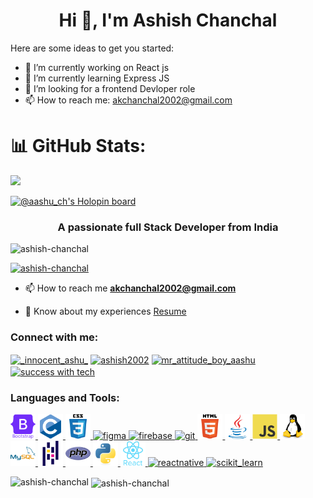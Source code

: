 





<h1 align="center">Hi 👋, I'm Ashish Chanchal</h1>
Here are some ideas to get you started:

- 🔭 I’m currently working on React js
- 🌱 I’m currently learning Express JS
- 🤔 I’m looking for a frontend Devloper role
- 📫 How to reach me: akchanchal2002@gmail.com 
# 📊 GitHub Stats:

![](https://github-readme-streak-stats.herokuapp.com/?user=ashish-chanchal&theme=dark&hide_border=false)<br/>


<!-- Proudly created with GPRM ( https://gprm.itsvg.in ) -->
[![@aashu_ch's Holopin board](https://holopin.me/aashu_ch)](https://holopin.io/@aashu_ch)

<h3 align="center">A passionate full Stack Developer from India</h3>

<p align="left"> <img src="https://komarev.com/ghpvc/?username=ashish-chanchal&label=Profile%20views&color=0e75b6&style=flat" alt="ashish-chanchal" /> </p>

<p align="left"> <a href="https://github.com/ryo-ma/github-profile-trophy"><img src="https://github-profile-trophy.vercel.app/?username=ashish-chanchal" alt="ashish-chanchal" /></a> </p>

- 📫 How to reach me **akchanchal2002@gmail.com**

- 📄 Know about my experiences [Resume]([https://drive.google.com/file/d/1tRmNvUle_bKi-ZdyepCHyj0wq0cPWBti/view?usp=sharing](https://drive.google.com/file/d/105lDwcWenzrpZmccnCBzOh_bMxOowsuT/view?usp=drive_link))

<h3 align="left">Connect with me:</h3>
<p align="left">
<a href="https://twitter.com/_innocent_ashu_" target="blank"><img align="center" src="https://raw.githubusercontent.com/rahuldkjain/github-profile-readme-generator/master/src/images/icons/Social/twitter.svg" alt="_innocent_ashu_" height="30" width="40" /></a>
<a href="https://linkedin.com/in/ashish2002" target="blank"><img align="center" src="https://raw.githubusercontent.com/rahuldkjain/github-profile-readme-generator/master/src/images/icons/Social/linked-in-alt.svg" alt="ashish2002" height="30" width="40" /></a>
<a href="https://instagram.com/mr_attitude_boy_aashu" target="blank"><img align="center" src="https://raw.githubusercontent.com/rahuldkjain/github-profile-readme-generator/master/src/images/icons/Social/instagram.svg" alt="mr_attitude_boy_aashu" height="30" width="40" /></a>
<a href="https://www.youtube.com/c/success with tech" target="blank"><img align="center" src="https://raw.githubusercontent.com/rahuldkjain/github-profile-readme-generator/master/src/images/icons/Social/youtube.svg" alt="success with tech" height="30" width="40" /></a>
</p>

<h3 align="left">Languages and Tools:</h3>
<p align="left"> <a href="https://getbootstrap.com" target="_blank" rel="noreferrer"> <img src="https://raw.githubusercontent.com/devicons/devicon/master/icons/bootstrap/bootstrap-plain-wordmark.svg" alt="bootstrap" width="40" height="40"/> </a> <a href="https://www.cprogramming.com/" target="_blank" rel="noreferrer"> <img src="https://raw.githubusercontent.com/devicons/devicon/master/icons/c/c-original.svg" alt="c" width="40" height="40"/> </a> <a href="https://www.w3schools.com/css/" target="_blank" rel="noreferrer"> <img src="https://raw.githubusercontent.com/devicons/devicon/master/icons/css3/css3-original-wordmark.svg" alt="css3" width="40" height="40"/> </a> <a href="https://www.figma.com/" target="_blank" rel="noreferrer"> <img src="https://www.vectorlogo.zone/logos/figma/figma-icon.svg" alt="figma" width="40" height="40"/> </a> <a href="https://firebase.google.com/" target="_blank" rel="noreferrer"> <img src="https://www.vectorlogo.zone/logos/firebase/firebase-icon.svg" alt="firebase" width="40" height="40"/> </a> <a href="https://git-scm.com/" target="_blank" rel="noreferrer"> <img src="https://www.vectorlogo.zone/logos/git-scm/git-scm-icon.svg" alt="git" width="40" height="40"/> </a> <a href="https://www.w3.org/html/" target="_blank" rel="noreferrer"> <img src="https://raw.githubusercontent.com/devicons/devicon/master/icons/html5/html5-original-wordmark.svg" alt="html5" width="40" height="40"/> </a> <a href="https://www.java.com" target="_blank" rel="noreferrer"> <img src="https://raw.githubusercontent.com/devicons/devicon/master/icons/java/java-original.svg" alt="java" width="40" height="40"/> </a> <a href="https://developer.mozilla.org/en-US/docs/Web/JavaScript" target="_blank" rel="noreferrer"> <img src="https://raw.githubusercontent.com/devicons/devicon/master/icons/javascript/javascript-original.svg" alt="javascript" width="40" height="40"/> </a> <a href="https://www.linux.org/" target="_blank" rel="noreferrer"> <img src="https://raw.githubusercontent.com/devicons/devicon/master/icons/linux/linux-original.svg" alt="linux" width="40" height="40"/> </a> <a href="https://www.mysql.com/" target="_blank" rel="noreferrer"> <img src="https://raw.githubusercontent.com/devicons/devicon/master/icons/mysql/mysql-original-wordmark.svg" alt="mysql" width="40" height="40"/> </a> <a href="https://pandas.pydata.org/" target="_blank" rel="noreferrer"> <img src="https://raw.githubusercontent.com/devicons/devicon/2ae2a900d2f041da66e950e4d48052658d850630/icons/pandas/pandas-original.svg" alt="pandas" width="40" height="40"/> </a> <a href="https://www.php.net" target="_blank" rel="noreferrer"> <img src="https://raw.githubusercontent.com/devicons/devicon/master/icons/php/php-original.svg" alt="php" width="40" height="40"/> </a> <a href="https://www.python.org" target="_blank" rel="noreferrer"> <img src="https://raw.githubusercontent.com/devicons/devicon/master/icons/python/python-original.svg" alt="python" width="40" height="40"/> </a> <a href="https://reactjs.org/" target="_blank" rel="noreferrer"> <img src="https://raw.githubusercontent.com/devicons/devicon/master/icons/react/react-original-wordmark.svg" alt="react" width="40" height="40"/> </a> <a href="https://reactnative.dev/" target="_blank" rel="noreferrer"> <img src="https://reactnative.dev/img/header_logo.svg" alt="reactnative" width="40" height="40"/> </a> <a href="https://scikit-learn.org/" target="_blank" rel="noreferrer"> <img src="https://upload.wikimedia.org/wikipedia/commons/0/05/Scikit_learn_logo_small.svg" alt="scikit_learn" width="40" height="40"/> </a> </p>

<p><img align="left" src="https://github-readme-stats.vercel.app/api/top-langs?username=ashish-chanchal&show_icons=true&locale=en&layout=compact" alt="ashish-chanchal" /></p>

<p>&nbsp;<img align="center" src="https://github-readme-stats.vercel.app/api?username=ashish-chanchal&show_icons=true&locale=en" alt="ashish-chanchal" /></p>
